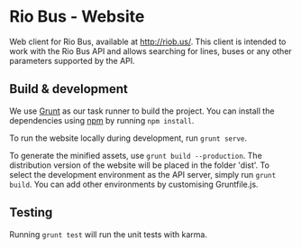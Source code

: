 # Rio Bus - Website

Web client for Rio Bus, available at http://riob.us/. This client is intended to
work with the Rio Bus API and allows searching for lines, buses or any other
parameters supported by the API.


## Build & development

We use [Grunt](http://gruntjs.com) as our task runner to build the project. You
can install the dependencies using [npm](http://npmjs.com) by running `npm install`.

To run the website locally during development, run `grunt serve`.

To generate the minified assets, use `grunt build --production`. The distribution
version of the website will be placed in the folder 'dist'. To select the
development environment as the API server, simply run `grunt build`. You can add
other environments by customising Gruntfile.js.


## Testing

Running `grunt test` will run the unit tests with karma.

